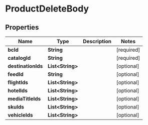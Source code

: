 # ProductDeleteBody

## Properties
Name | Type | Description | Notes
------------ | ------------- | ------------- | -------------
**bcId** | **String** |  |[required]  
**catalogId** | **String** |  |[required]  
**destinationIds** | **List&lt;String&gt;** |  |  [optional]
**feedId** | **String** |  |  [optional]
**flightIds** | **List&lt;String&gt;** |  |  [optional]
**hotelIds** | **List&lt;String&gt;** |  |  [optional]
**mediaTitleIds** | **List&lt;String&gt;** |  |  [optional]
**skuIds** | **List&lt;String&gt;** |  |  [optional]
**vehicleIds** | **List&lt;String&gt;** |  |  [optional]
